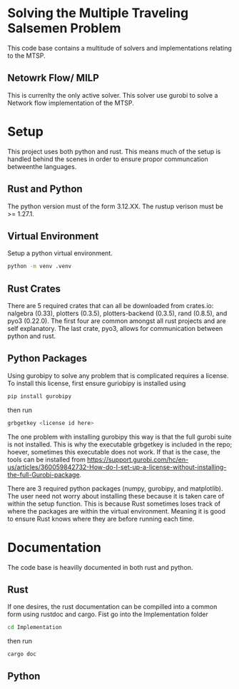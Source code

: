 # Solving the Multiple Traveling Salsemen Problem
This code base contains a multitude of solvers and implementations relating to the MTSP.

## Netowrk Flow/ MILP
This is currenlty the only active solver.
This solver use gurobi to solve a Network flow implementation of the MTSP.

# Setup
This project uses both python and rust. This means much of the setup is handled behind the scenes in order to ensure propor communcation betweenthe languages.

## Rust and Python
The python version must of the form 3.12.XX.
The rustup verison must be >= 1.27.1.

## Virtual Environment
Setup a python virtual environment.
```bash
python -m venv .venv
```

## Rust Crates
There are 5 required crates that can all be downloaded from crates.io: nalgebra (0.33), plotters (0.3.5), plotters-backend (0.3.5), rand (0.8.5), and pyo3 (0.22.0). The first four are common amongst all rust projects and are self explanatory. The last crate, pyo3, allows for communication between python and rust.

## Python Packages
Using gurobipy to solve any problem that is complicated requires a license. To install this license, first ensure guriobipy is installed using
```bash
pip install gurobipy
```
then run
```bash
grbgetkey <license id here>
```
The one problem with installing gurobipy this way is that the full gurobi suite is not installed. This is why the executable grbgetkey is included in the repo; hoever, sometimes this executable does not work. If that is the case, the tools can be installed from https://support.gurobi.com/hc/en-us/articles/360059842732-How-do-I-set-up-a-license-without-installing-the-full-Gurobi-package.

There are 3 required python packages (numpy, gurobipy, and matplotlib). The user need not worry about installing these because it is taken care of within the setup function. This is because Rust sometimes loses track of where the packages are within the virtual environment. Meaning it is good to ensure Rust knows where they are before running each time.




# Documentation
The code base is heavilly documented in both rust and python.

## Rust
If one desires, the rust documentation can be compilled into a common form using rustdoc and cargo. Fist go into the Implementation folder
```bash
cd Implementation
```
then run
```bash
cargo doc
```

## Python